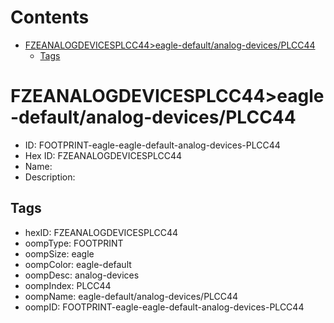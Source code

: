 



Contents
========

* [FZEANALOGDEVICESPLCC44>eagle-default/analog-devices/PLCC44](#fzeanalogdevicesplcc44eagle-defaultanalog-devicesplcc44)
	* [Tags](#tags)

# FZEANALOGDEVICESPLCC44>eagle-default/analog-devices/PLCC44

- ID: FOOTPRINT-eagle-eagle-default-analog-devices-PLCC44
- Hex ID: FZEANALOGDEVICESPLCC44
- Name: 
- Description: 

## Tags

- hexID: FZEANALOGDEVICESPLCC44
- oompType: FOOTPRINT
- oompSize: eagle
- oompColor: eagle-default
- oompDesc: analog-devices
- oompIndex: PLCC44
- oompName: eagle-default/analog-devices/PLCC44
- oompID: FOOTPRINT-eagle-eagle-default-analog-devices-PLCC44
